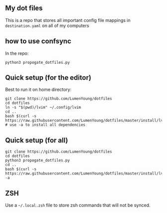 ## My dot files

This is a repo that stores all important config file mappings in `destination.yaml` on all of my computers

## how to use confsync

In the repo:

```
python3 propogate_dotfiles.py
```

## Quick setup (for the editor)

Best to run it on home directory:

```
git clone https://github.com/LumenYoung/dotfiles
cd dotfiles
ln -s "$(pwd)/lvim" ~/.config/lvim
cd ..
bash $(curl -s https://raw.githubusercontent.com/LumenYoung/dotfiles/master/install/lvim_install.sh) # use -a to install all dependencies
```

## Quick setup (for all)

```
git clone https://github.com/LumenYoung/dotfiles
cd dotfiles
python3 propogate_dotfiles.py
cd ..
bash $(curl -s https://raw.githubusercontent.com/LumenYoung/dotfiles/master/install/lvim_install.sh) -a
```

## ZSH

Use a `~/.local.zsh` file to store zsh commands that will not be synced.
